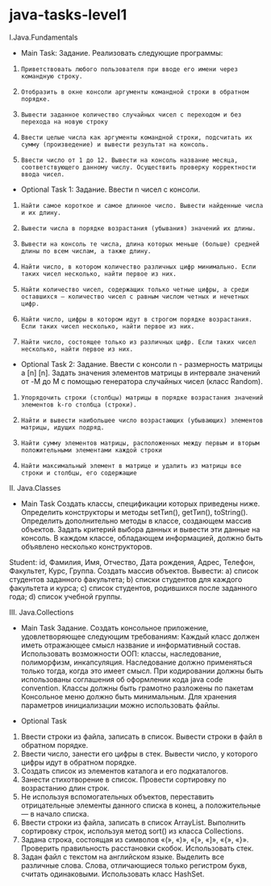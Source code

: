 # java-tasks-level1

I.Java.Fundamentals

 - Main Task:
 Задание. Реализовать следующие программы:
1.     Приветствовать любого пользователя при вводе его имени через командную строку.
2.     Отобразить в окне консоли аргументы командной строки в обратном порядке.
3.     Вывести заданное количество случайных чисел с переходом и без перехода на новую строку
4.     Ввести целые числа как аргументы командной строки, подсчитать их сумму (произведение) и вывести результат на консоль.
5.     Ввести число от 1 до 12. Вывести на консоль название месяца, соответствующего данному числу. Осуществить проверку корректности ввода чисел.


 - Optional Task 1:
 Задание. Ввести n чисел с консоли.
1.     Найти самое короткое и самое длинное число. Вывести найденные числа и их длину.
2.     Вывести числа в порядке возрастания (убывания) значений их длины.
3.     Вывести на консоль те числа, длина которых меньше (больше) средней длины по всем числам, а также длину.
4.     Найти число, в котором количество различных цифр минимально. Если таких чисел несколько, найти первое из них.
5.     Найти количество чисел, содержащих только четные цифры, а среди оставшихся — количество чисел с равным числом четных и нечетных цифр.
6.     Найти число, цифры в котором идут в строгом порядке возрастания. Если таких чисел несколько, найти первое из них.
7.     Найти число, состоящее только из различных цифр. Если таких чисел несколько, найти первое из них.

 - Optional Task 2:
 Задание. Ввести с консоли n - размерность матрицы a [n] [n]. Задать значения элементов матрицы в интервале значений от -M до M с помощью генератора случайных чисел (класс Random).
1.     Упорядочить строки (столбцы) матрицы в порядке возрастания значений элементов k-го столбца (строки).
2.     Найти и вывести наибольшее число возрастающих (убывающих) элементов матрицы, идущих подряд.
3.     Найти сумму элементов матрицы, расположенных между первым и вторым положительными элементами каждой строки
4.     Найти максимальный элемент в матрице и удалить из матрицы все строки и столбцы, его содержащие

II. Java.Classes

 - Main Task
 Создать классы, спецификации которых приведены ниже. 
 Определить конструкторы и методы setТип(), getТип(), toString(). 
 Определить дополнительно методы в классе, создающем массив объектов. 
 Задать критерий выбора данных и вывести эти данные на консоль. 
 В каждом классе, обладающем информацией, должно быть объявлено несколько конструкторов.

Student: id, Фамилия, Имя, Отчество, Дата рождения, Адрес, Телефон, Факультет, Курс, Группа.
Создать массив объектов. Вывести:
a) список студентов заданного факультета;
b) списки студентов для каждого факультета и курса;
c) список студентов, родившихся после заданного года;
d) список учебной группы.

III. Java.Collections

- Main Task
Задание. Создать консольное приложение, удовлетворяющее следующим требованиям:
Каждый класс должен иметь отражающее смысл название и информативный состав.
Использовать возможности ООП: классы, наследование, полиморфизм, инкапсуляция.
Наследование должно применяться только тогда, когда это имеет смысл.
При кодировании должны быть использованы соглашения об оформлении кода java code convention.
Классы должны быть грамотно разложены по пакетам
Консольное меню должно быть минимальным.
Для хранения параметров инициализации можно использовать файлы.

- Optional Task
1.   Ввести строки из файла, записать в список. Вывести строки в файл в обратном порядке.
2.   Ввести число, занести его цифры в стек. Вывести число, у которого цифры идут в обратном порядке.
3.   Создать список из элементов каталога и его подкаталогов.
4.   Занести стихотворение в список. Провести сортировку по возрастанию длин строк.
5.   Не используя вспомогательных объектов, переставить отрицательные элементы данного списка в конец, а положительные — в начало списка.
6.   Ввести строки из файла, записать в список ArrayList. Выполнить сортировку строк, используя метод sort() из класса Collections.
7.   Задана строка, состоящая из символов «(», «)», «[», «]», «{», «}». Проверить правильность расстановки скобок. Использовать стек.
8.   Задан файл с текстом на английском языке. Выделить все различные слова. Слова, отличающиеся только регистром букв, считать одинаковыми. Использовать класс HashSet.